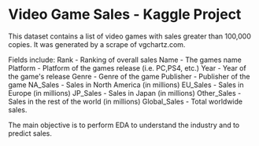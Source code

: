 # Video Game Sales - Kaggle Project

This dataset contains a list of video games with sales greater than 100,000 copies. It was generated by a scrape of vgchartz.com.

Fields include:
Rank - Ranking of overall sales
Name - The games name
Platform - Platform of the games release (i.e. PC,PS4, etc.)
Year - Year of the game's release
Genre - Genre of the game
Publisher - Publisher of the game
NA_Sales - Sales in North America (in millions)
EU_Sales - Sales in Europe (in millions)
JP_Sales - Sales in Japan (in millions)
Other_Sales - Sales in the rest of the world (in millions)
Global_Sales - Total worldwide sales.

The main objective is to perform EDA to understand the industry and to predict sales.
